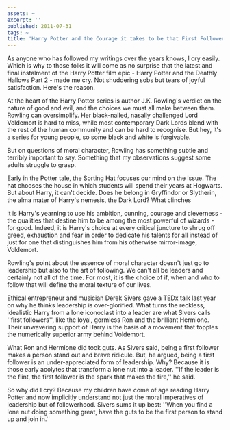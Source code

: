 ```yaml
---
assets: ~
excerpt: ''
published: 2011-07-31
tags: ~
title: 'Harry Potter and the Courage it takes to be that First Follower '
---
```

As anyone who has followed my writings over the years knows, I cry easily. Which is why to those folks it will come as no surprise that the latest and final instalment of the Harry Potter film epic - Harry Potter and the Deathly Hallows Part 2 - made me cry. Not shuddering sobs but tears of joyful satisfaction. Here's the reason.

At the heart of the Harry Potter series is author J.K. Rowling's verdict on the nature of good and evil, and the choices we must all make between them.
Rowling can oversimplify. Her black-nailed, nasally challenged Lord Voldemort is hard to miss, 
while most contemporary Dark Lords blend with the rest of the human community and can be hard to recognise. But hey, it's a series for young people, so some black and white is forgivable.

But on questions of moral character, Rowling has something subtle and terribly important to say. Something that my observations suggest some adults struggle to grasp.

Early in the Potter tale, the Sorting Hat focuses our mind on the issue. The hat chooses the house in which students will spend their years at Hogwarts. But about Harry, it can't decide. Does he belong in Gryffindor or Slytherin, the alma mater of Harry's nemesis, the Dark Lord? What clinches 

it is Harry's yearning to use his ambition, cunning, courage and cleverness - the qualities that destine him to be among the most powerful of wizards - for good. Indeed, it is Harry's choice at every critical juncture to shrug off greed, exhaustion and fear in order to dedicate his talents for all instead of just for one that distinguishes him from his otherwise mirror-image, Voldemort.

Rowling's point about the essence of moral character doesn't just go to leadership but also to the art of following. We can't all be leaders and certainly not all of the time. For most, it is the choice of if, when and who to follow that will define the moral texture of our lives.

Ethical entrepreneur and musician Derek Sivers gave a TEDx talk last year on why he thinks leadership is over-glorified. What turns the reckless, idealistic Harry from a lone iconoclast into a leader are what Sivers calls ''first followers'', like the loyal, gormless Ron and the brilliant Hermione. Their unwavering support of Harry is the basis of a movement that topples the numerically superior army behind Voldemort.

What Ron and Hermione did took guts. As Sivers said, being a first follower makes a person stand out and brave ridicule. But, he argued, being a first follower is an under-appreciated form of leadership. Why? Because it is those early acolytes that transform a lone nut into a leader. ''If the leader is the flint, the first follower is the spark that makes the fire,'' he said.

So why did I cry? Because my children have come of age reading Harry Potter and now implicitly understand not just the moral imperatives of leadership but of followerhood. Sivers sums it up best: ''When you find a lone nut doing something great, have the guts to be the first person to stand up and join in.''
